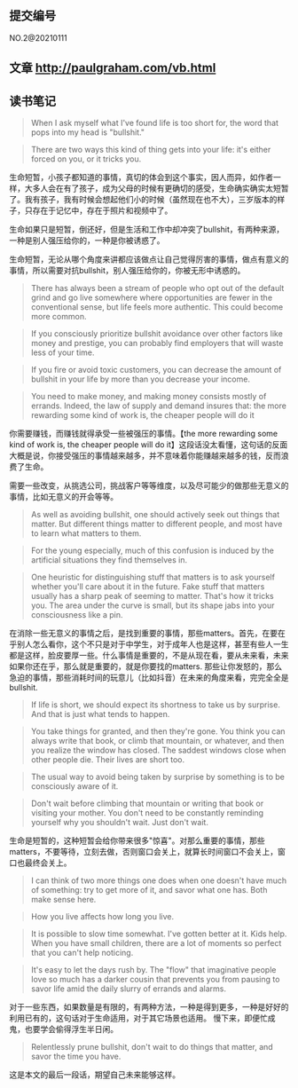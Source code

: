 ## 提交编号
NO.2@20210111

## 文章 http://paulgraham.com/vb.html

## 读书笔记

> When I ask myself what I've found life is too short for, the word that pops into my head is "bullshit." 

> There are two ways this kind of thing gets into your life: it's either forced on you, or it tricks you.

生命短暂，小孩子都知道的事情，真切的体会到这个事实，因人而异，如作者一样，大多人会在有了孩子，成为父母的时候有更确切的感受，生命确实确实太短暂了。我有孩子，我有时候会想起他们小的时候（虽然现在也不大），三岁版本的样子，只存在于记忆中，存在于照片和视频中了。

生命如果只是短暂，倒还好，但是生活和工作中却冲突了bullshit，有两种来源，一种是别人强压给你的，一种是你被诱惑了。

生命短暂，无论从哪个角度来讲都应该做点让自己觉得厉害的事情，做点有意义的事情，所以需要对抗bullshit，别人强压给你的，你被无形中诱惑的。

> There has always been a stream of people who opt out of the default grind and go live somewhere where opportunities are fewer in the conventional sense, but life feels more authentic. This could become more common.

> If you consciously prioritize bullshit avoidance over other factors like money and prestige, you can probably find employers that will waste less of your time.

> If you fire or avoid toxic customers, you can decrease the amount of bullshit in your life by more than you decrease your income.

> You need to make money, and making money consists mostly of errands. Indeed, the law of supply and demand insures that: the more rewarding some kind of work is, the cheaper people will do it

你需要赚钱，而赚钱就得承受一些被强压的事情。【the more rewarding some kind of work is, the cheaper people will do it】这段话没太看懂，这句话的反面大概是说，你接受强压的事情越来越多，并不意味着你能赚越来越多的钱，反而浪费了生命。

需要一些改变，从挑选公司，挑战客户等等维度，以及尽可能少的做那些无意义的事情，比如无意义的开会等等。

> As well as avoiding bullshit, one should actively seek out things that matter. But different things matter to different people, and most have to learn what matters to them.

> For the young especially, much of this confusion is induced by the artificial situations they find themselves in.

> One heuristic for distinguishing stuff that matters is to ask yourself whether you'll care about it in the future. Fake stuff that matters usually has a sharp peak of seeming to matter. That's how it tricks you. The area under the curve is small, but its shape jabs into your consciousness like a pin.

在消除一些无意义的事情之后，是找到重要的事情，那些matters。首先，在要在乎别人怎么看你，这个不只是对于中学生，对于成年人也是这样，甚至有些人一生都是这样，脸皮要厚一些。什么事情是重要的，不是从现在看，要从未来看，未来如果你还在乎，那么就是重要的，就是你要找的matters. 那些让你发怒的，那么急迫的事情，那些消耗时间的玩意儿（比如抖音）在未来的角度来看，完完全全是bullshit.


> If life is short, we should expect its shortness to take us by surprise. And that is just what tends to happen. 

> You take things for granted, and then they're gone. You think you can always write that book, or climb that mountain, or whatever, and then you realize the window has closed. The saddest windows close when other people die. Their lives are short too. 

> The usual way to avoid being taken by surprise by something is to be consciously aware of it. 

> Don't wait before climbing that mountain or writing that book or visiting your mother. You don't need to be constantly reminding yourself why you shouldn't wait. Just don't wait.

生命是短暂的，这种短暂会给你带来很多"惊喜"。对那么重要的事情，那些matters，不要等待，立刻去做，否则窗口会关上，就算长时间窗口不会关上，窗口也最终会关上。


> I can think of two more things one does when one doesn't have much of something: try to get more of it, and savor what one has. Both make sense here.

> How you live affects how long you live.

> It is possible to slow time somewhat. I've gotten better at it. Kids help. When you have small children, there are a lot of moments so perfect that you can't help noticing.

> It's easy to let the days rush by. The "flow" that imaginative people love so much has a darker cousin that prevents you from pausing to savor life amid the daily slurry of errands and alarms.

对于一些东西，如果数量是有限的，有两种方法，一种是得到更多，一种是好好的利用已有的，这句话对于生命适用，对于其它场景也适用。
慢下来，即便忙成鬼，也要学会偷得浮生半日闲。

> Relentlessly prune bullshit, don't wait to do things that matter, and savor the time you have.

这是本文的最后一段话，期望自己未来能够这样。